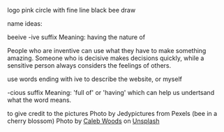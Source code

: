 logo 
pink circle with fine line black bee draw

name ideas:

beeive -ive suffix 
Meaning: having the nature of

People who are inventive can use what they have to make something amazing.
Someone who is decisive makes decisions quickly, while a sensitive person always considers the feelings of others.  

use words ending with ive to describe the website, or myself

-cious suffix
Meaning: 'full of' or 'having' which can help us undertsand what the word means.


to give credit to the pictures
Photo by Jedypictures from Pexels (bee in a cherry blossom)
Photo by <a href="https://unsplash.com/@caleb_woods?utm_source=unsplash&utm_medium=referral&utm_content=creditCopyText">Caleb Woods</a> on <a href="https://unsplash.com/s/photos/minimalist-flower?utm_source=unsplash&utm_medium=referral&utm_content=creditCopyText">Unsplash</a>
  